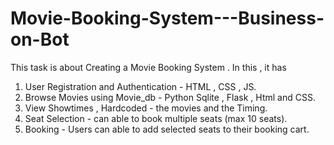 # Movie-Booking-System---Business-on-Bot
This task is about Creating a Movie Booking System . 
In this , it has 
1. User Registration and Authentication  - HTML , CSS , JS.
2. Browse Movies using Movie_db - Python Sqlite , Flask , Html and CSS.
3. View Showtimes , Hardcoded - the movies and the Timing.
4. Seat Selection - can able to book multiple seats (max 10 seats).
5. Booking - Users can able to add selected seats to their booking cart.



